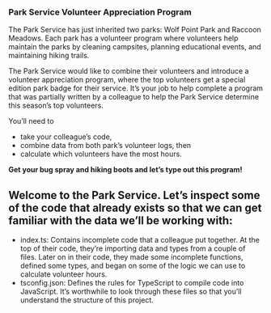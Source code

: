 ### Park Service Volunteer Appreciation Program

The Park Service has just inherited two parks: Wolf Point Park and Raccoon Meadows. 
Each park has a volunteer program where volunteers help maintain the parks by cleaning campsites, 
planning educational events, and maintaining hiking trails.

The Park Service would like to combine their volunteers and introduce a volunteer appreciation program,
where the top volunteers get a special edition park badge for their service. 
It’s your job to help complete a program that was partially written by a colleague to help the Park Service determine this season’s top volunteers.

You’ll need to 
- take your colleague’s code, 
- combine data from both park’s volunteer logs, then 
- calculate which volunteers have the most hours.

**Get your bug spray and hiking boots and let’s type out this program!**


## Welcome to the Park Service. Let’s inspect some of the code that already exists so that we can get familiar with the data we’ll be working with:

- index.ts: Contains incomplete code that a colleague put together. 
At the top of their code, they’re importing data and types from a couple of files. 
Later on in their code, they made some incomplete functions, defined some types, and began on some of the logic we can use to calculate volunteer hours.
- tsconfig.json: Defines the rules for TypeScript to compile code into JavaScript.
It’s worthwhile to look through these files so that you’ll understand the structure of this project.